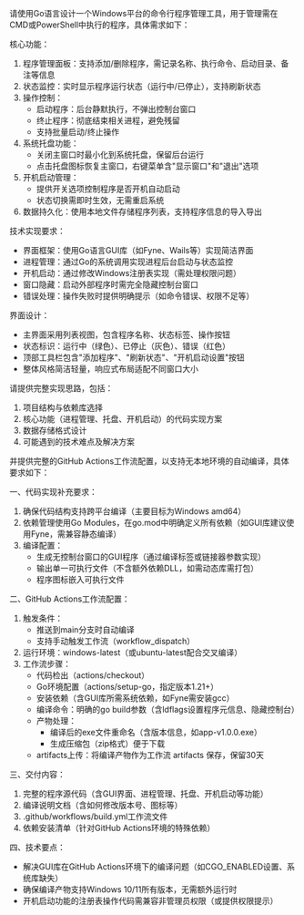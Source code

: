 请使用Go语言设计一个Windows平台的命令行程序管理工具，用于管理需在CMD或PowerShell中执行的程序，具体需求如下：

核心功能：
1. 程序管理面板：支持添加/删除程序，需记录名称、执行命令、启动目录、备注等信息
2. 状态监控：实时显示程序运行状态（运行中/已停止），支持刷新状态
3. 操作控制：
   - 启动程序：后台静默执行，不弹出控制台窗口
   - 终止程序：彻底结束相关进程，避免残留
   - 支持批量启动/终止操作
4. 系统托盘功能：
   - 关闭主窗口时最小化到系统托盘，保留后台运行
   - 点击托盘图标恢复主窗口，右键菜单含"显示窗口"和"退出"选项
5. 开机启动管理：
   - 提供开关选项控制程序是否开机自动启动
   - 状态切换需即时生效，无需重启系统
6. 数据持久化：使用本地文件存储程序列表，支持程序信息的导入导出

技术实现要求：
- 界面框架：使用Go语言GUI库（如Fyne、Wails等）实现简洁界面
- 进程管理：通过Go的系统调用实现进程后台启动与状态监控
- 开机启动：通过修改Windows注册表实现（需处理权限问题）
- 窗口隐藏：启动外部程序时需完全隐藏控制台窗口
- 错误处理：操作失败时提供明确提示（如命令错误、权限不足等）

界面设计：
- 主界面采用列表视图，包含程序名称、状态标签、操作按钮
- 状态标识：运行中（绿色）、已停止（灰色）、错误（红色）
- 顶部工具栏包含"添加程序"、"刷新状态"、"开机启动设置"按钮
- 整体风格简洁轻量，响应式布局适配不同窗口大小

请提供完整实现思路，包括：
1. 项目结构与依赖库选择
2. 核心功能（进程管理、托盘、开机启动）的代码实现方案
3. 数据存储格式设计
4. 可能遇到的技术难点及解决方案

并提供完整的GitHub Actions工作流配置，以支持无本地环境的自动编译，具体要求如下：

一、代码实现补充要求：
1. 确保代码结构支持跨平台编译（主要目标为Windows amd64）
2. 依赖管理使用Go Modules，在go.mod中明确定义所有依赖（如GUI库建议使用Fyne，需兼容静态编译）
3. 编译配置：
   - 生成无控制台窗口的GUI程序（通过编译标签或链接器参数实现）
   - 输出单一可执行文件（不含额外依赖DLL，如需动态库需打包）
   - 程序图标嵌入可执行文件

二、GitHub Actions工作流配置：
1. 触发条件：
   - 推送到main分支时自动编译
   - 支持手动触发工作流（workflow_dispatch）
2. 运行环境：windows-latest（或ubuntu-latest配合交叉编译）
3. 工作流步骤：
   - 代码检出（actions/checkout）
   - Go环境配置（actions/setup-go，指定版本1.21+）
   - 安装依赖（含GUI库所需系统依赖，如Fyne需安装gcc）
   - 编译命令：明确的go build参数（含ldflags设置程序元信息、隐藏控制台）
   - 产物处理：
     - 编译后的exe文件重命名（含版本信息，如app-v1.0.0.exe）
     - 生成压缩包（zip格式）便于下载
   -  artifacts上传：将编译产物作为工作流 artifacts 保存，保留30天

三、交付内容：
1. 完整的程序源代码（含GUI界面、进程管理、托盘、开机启动等功能）
2. 编译说明文档（含如何修改版本号、图标等）
3. .github/workflows/build.yml工作流文件
4. 依赖安装清单（针对GitHub Actions环境的特殊依赖）

四、技术要点：
- 解决GUI库在GitHub Actions环境下的编译问题（如CGO_ENABLED设置、系统库缺失）
- 确保编译产物支持Windows 10/11所有版本，无需额外运行时
- 开机启动功能的注册表操作代码需兼容非管理员权限（或提供权限提示）